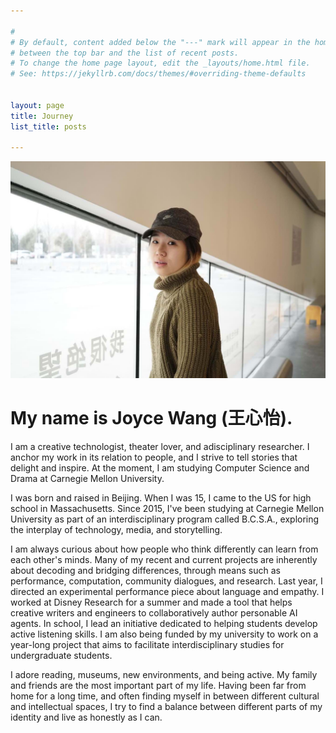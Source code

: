 ```yaml
---

#
# By default, content added below the "---" mark will appear in the home page
# between the top bar and the list of recent posts.
# To change the home page layout, edit the _layouts/home.html file.
# See: https://jekyllrb.com/docs/themes/#overriding-theme-defaults


layout: page
title: Journey
list_title: posts

---
```


<img src="/assets/headshot_3.jpeg" class="img-headshot" alt="">

# My name is Joyce Wang (王心怡).

I am a creative technologist, theater lover, and adisciplinary researcher. I anchor my work in its relation to people, and I strive to tell stories that delight and inspire. At the moment, I am studying Computer Science and Drama at Carnegie Mellon University.

I was born and raised in Beijing. When I was 15, I came to the US for high school in Massachusetts. Since 2015, I've been studying at Carnegie Mellon University as part of an interdisciplinary program called B.C.S.A., exploring the interplay of technology, media, and storytelling. 

I am always curious about how people who think differently can learn from each other's minds. Many of my recent and current projects are inherently about decoding and bridging differences, through means such as performance, computation, community dialogues, and research. Last year, I directed an experimental performance piece about language and empathy. I worked at Disney Research for a summer and made a tool that helps creative writers and engineers to collaboratively author personable AI agents. In school, I lead an initiative dedicated to helping students develop active listening skills. I am also being funded by my university to work on a year-long project that aims to facilitate interdisciplinary studies for undergraduate students.

I adore reading, museums, new environments, and being active. My family and friends are the most important part of my life. Having been far from home for a long time, and often finding myself in between different cultural and intellectual spaces, I try to find a balance between different parts of my identity and live as honestly as I can.
